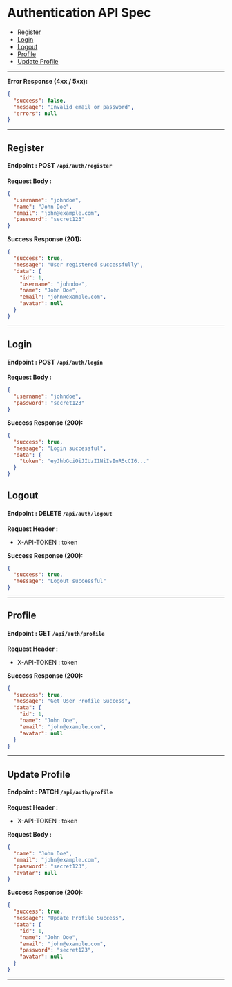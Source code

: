 # Authentication API Spec

- [Register](#register)
- [Login](#login)
- [Logout](#logout)
- [Profile](#profile)
- [Update Profile](#update-profile)

---

**Error Response (4xx / 5xx):**

```json
{
  "success": false,
  "message": "Invalid email or password",
  "errors": null
}
```

---

## Register

#### Endpoint : POST `/api/auth/register`

**Request Body :**

```json
{
  "username": "johndoe",
  "name": "John Doe",
  "email": "john@example.com",
  "password": "secret123"
}
```

**Success Response (201):**

```json
{
  "success": true,
  "message": "User registered successfully",
  "data": {
    "id": 1,
    "username": "johndoe",
    "name": "John Doe",
    "email": "john@example.com",
    "avatar": null
  }
}
```

---

## Login

#### Endpoint : POST `/api/auth/login`

**Request Body :**

```json
{
  "username": "johndoe",
  "password": "secret123"
}
```

**Success Response (200):**

```json
{
  "success": true,
  "message": "Login successful",
  "data": {
    "token": "eyJhbGciOiJIUzI1NiIsInR5cCI6..."
  }
}
```

## Logout

#### Endpoint : DELETE `/api/auth/logout`

**Request Header :**

- X-API-TOKEN : token

**Success Response (200):**

```json
{
  "success": true,
  "message": "Logout successful"
}
```

---

## Profile

#### Endpoint : GET `/api/auth/profile`

**Request Header :**

- X-API-TOKEN : token

**Success Response (200):**

```json
{
  "success": true,
  "message": "Get User Profile Success",
  "data": {
    "id": 1,
    "name": "John Doe",
    "email": "john@example.com",
    "avatar": null
  }
}
```

---

## Update Profile

#### Endpoint : PATCH `/api/auth/profile`

**Request Header :**

- X-API-TOKEN : token

**Request Body :**

```json
{
  "name": "John Doe",
  "email": "john@example.com",
  "password": "secret123",
  "avatar": null
}
```

**Success Response (200):**

```json
{
  "success": true,
  "message": "Update Profile Success",
  "data": {
    "id": 1,
    "name": "John Doe",
    "email": "john@example.com",
    "password": "secret123",
    "avatar": null
  }
}
```

---
